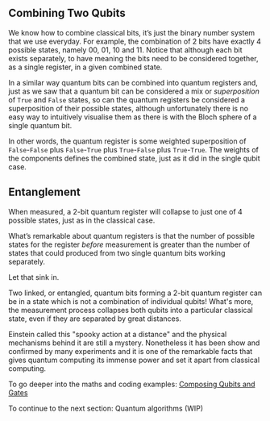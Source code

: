 ## Combining Two Qubits
We know how to combine classical bits, it’s just the binary number system that we use everyday. For example, the combination of 2 bits have exactly 4 possible states, namely 00, 01, 10 and 11. Notice that although each bit exists separately, to have meaning the bits need to be considered together, as a single register, in a given combined state.

In a similar way quantum bits can be combined into quantum registers and, just as we saw that a quantum bit can be considered a mix or *superposition* of `True` and `False` states, so can the quantum registers be considered a superposition of their possible states, although unfortunately there is no easy way to intuitively visualise them as there is with the Bloch sphere of a single quantum bit.

In other words, the quantum register is some weighted superposition of `False`-`False` plus `False`-`True` plus `True`-`False` plus `True`-`True`. The weights of the components defines the combined state, just as it did in the single qubit case.

## Entanglement
When measured, a 2-bit quantum register will collapse to just one of 4 possible states, just as in the classical case.

What’s remarkable about quantum registers is that the number of possible states for the register *before* measurement is greater than the number of states that could produced from two single quantum bits working separately.

Let that sink in. 

Two linked, or entangled, quantum bits forming a 2-bit quantum register can be in a state which is not a combination of individual qubits! What's more, the measurement process collapses both qubits into a particular classical state, even if they are separated by great distances.

Einstein called this "spooky action at a distance" and the physical mechanisms behind it are still a mystery. Nonetheless it has been show and confirmed by many experiments and it is one of the remarkable facts that gives quantum computing its immense power and set it apart from classical computing.

To go deeper into the maths and coding examples: [Composing Qubits and Gates](ex02%20-%20composing%20qubits%20and%20gates.md)

To continue to the next section: Quantum algorithms (WIP)
